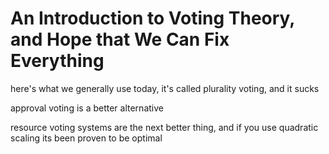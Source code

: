 # An Introduction to Voting Theory, and Hope that We Can Fix Everything

here's what we generally use today, it's called plurality voting, and it sucks

approval voting is a better alternative

resource voting systems are the next better thing, and if you use quadratic scaling its been proven to be optimal
